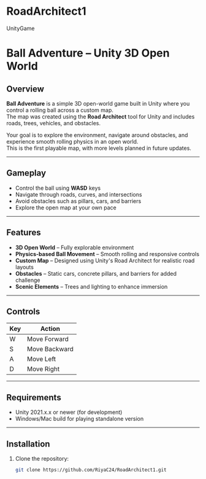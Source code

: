 # RoadArchitect1
UnityGame
# Ball Adventure – Unity 3D Open World

## Overview
**Ball Adventure** is a simple 3D open-world game built in Unity where you control a rolling ball across a custom map.  
The map was created using the **Road Architect** tool for Unity and includes roads, trees, vehicles, and obstacles.

Your goal is to explore the environment, navigate around obstacles, and experience smooth rolling physics in an open world.  
This is the first playable map, with more levels planned in future updates.

---

## Gameplay
- Control the ball using **WASD** keys
- Navigate through roads, curves, and intersections
- Avoid obstacles such as pillars, cars, and barriers
- Explore the open map at your own pace

---

## Features
- **3D Open World** – Fully explorable environment
- **Physics-based Ball Movement** – Smooth rolling and responsive controls
- **Custom Map** – Designed using Unity's Road Architect for realistic road layouts
- **Obstacles** – Static cars, concrete pillars, and barriers for added challenge
- **Scenic Elements** – Trees and lighting to enhance immersion

---

## Controls
| Key | Action |
|-----|--------|
| W   | Move Forward |
| S   | Move Backward |
| A   | Move Left |
| D   | Move Right |

---

## Requirements
- Unity 2021.x.x or newer (for development)
- Windows/Mac build for playing standalone version

---

## Installation
1. Clone the repository:
   ```bash
   git clone https://github.com/RiyaC24/RoadArchitect1.git
